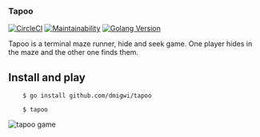 ### Tapoo

[![CircleCI](https://circleci.com/gh/dmigwi/tapoo.svg?style=svg)](https://circleci.com/gh/dmigwi/tapoo)
[![Maintainability](https://api.codeclimate.com/v1/badges/dcfb1148523ea3366f41/maintainability)](https://codeclimate.com/github/dmigwi/tapoo/maintainability)
[![Golang Version](https://img.shields.io/badge/go%20version-go%201.18-blue.svg)]()

Tapoo is a terminal maze runner, hide and seek game. One player hides in the maze and the other one finds them.

## Install and play
```
    $ go install github.com/dmigwi/tapoo

    $ tapoo
```

![tapoo game](https://user-images.githubusercontent.com/22055953/34851602-d3312cc6-f73b-11e7-974c-9ac1f00e92f9.gif)
